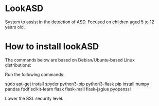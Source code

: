 # LookASD
System to assist in the detection of ASD. Focused on children aged 5 to 12 years old.

# How to install lookASD

The commands below are based on Debian/Ubuntu-based Linux distributions:

Run the following commands:

sudo apt-get install spyder python3-pip python3-flask
pip install numpy pandas fpdf scikit-learn flask flask-mail flask-jsglue pyopenssl

Lower the SSL security level.
